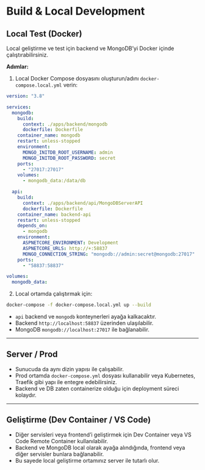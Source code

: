# Build & Local Development

## Local Test (Docker)

Local geliştirme ve test için backend ve MongoDB’yi Docker içinde çalıştırabilirsiniz.

**Adımlar:**

1. Local Docker Compose dosyasını oluşturun/adını `docker-compose.local.yml` verin:

```yaml
version: "3.8"

services:
  mongodb:
    build:
      context: ./apps/backend/mongodb
      dockerfile: Dockerfile
    container_name: mongodb
    restart: unless-stopped
    environment:
      MONGO_INITDB_ROOT_USERNAME: admin
      MONGO_INITDB_ROOT_PASSWORD: secret
    ports:
      - "27017:27017"
    volumes:
      - mongodb_data:/data/db

  api:
    build:
      context: ./apps/backend/api/MongoDBServerAPI
      dockerfile: Dockerfile
    container_name: backend-api
    restart: unless-stopped
    depends_on:
      - mongodb
    environment:
      ASPNETCORE_ENVIRONMENT: Development
      ASPNETCORE_URLS: http://+:58837
      MONGO_CONNECTION_STRING: "mongodb://admin:secret@mongodb:27017"
    ports:
      - "58837:58837"

volumes:
  mongodb_data:
```

2. Local ortamda çalıştırmak için:

```bash
docker-compose -f docker-compose.local.yml up --build
```

- `api` backend ve `mongodb` konteynerleri ayağa kalkacaktır.
- Backend `http://localhost:58837` üzerinden ulaşılabilir.
- MongoDB `mongodb://localhost:27017` ile bağlanabilir.

---

## Server / Prod

- Sunucuda da aynı dizin yapısı ile çalışabilir.
- Prod ortamda `docker-compose.yml` dosyası kullanabilir veya Kubernetes, Traefik gibi yapı ile entegre edebilirsiniz.
- Backend ve DB zaten containerize olduğu için deployment süreci kolaydır.

---

## Geliştirme (Dev Container / VS Code)

- Diğer servisleri veya frontend’i geliştirmek için Dev Container veya VS Code Remote Container kullanılabilir.
- Backend ve MongoDB local olarak ayağa alındığında, frontend veya diğer servisler bunlara bağlanabilir.
- Bu sayede local geliştirme ortamınız server ile tutarlı olur.